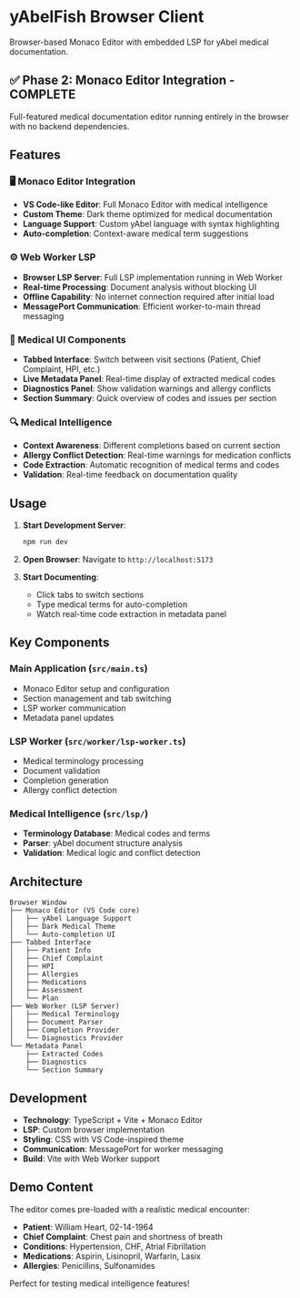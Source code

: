 # yAbelFish Browser Client

Browser-based Monaco Editor with embedded LSP for yAbel medical documentation.

## ✅ Phase 2: Monaco Editor Integration - COMPLETE

Full-featured medical documentation editor running entirely in the browser with no backend dependencies.

## Features

### 🖥️ Monaco Editor Integration
- **VS Code-like Editor**: Full Monaco Editor with medical intelligence
- **Custom Theme**: Dark theme optimized for medical documentation
- **Language Support**: Custom yAbel language with syntax highlighting
- **Auto-completion**: Context-aware medical term suggestions

### ⚙️ Web Worker LSP
- **Browser LSP Server**: Full LSP implementation running in Web Worker
- **Real-time Processing**: Document analysis without blocking UI
- **Offline Capability**: No internet connection required after initial load
- **MessagePort Communication**: Efficient worker-to-main thread messaging

### 🏥 Medical UI Components
- **Tabbed Interface**: Switch between visit sections (Patient, Chief Complaint, HPI, etc.)
- **Live Metadata Panel**: Real-time display of extracted medical codes
- **Diagnostics Panel**: Show validation warnings and allergy conflicts
- **Section Summary**: Quick overview of codes and issues per section

### 🔍 Medical Intelligence
- **Context Awareness**: Different completions based on current section
- **Allergy Conflict Detection**: Real-time warnings for medication conflicts
- **Code Extraction**: Automatic recognition of medical terms and codes
- **Validation**: Real-time feedback on documentation quality

## Usage

1. **Start Development Server**:
   ```bash
   npm run dev
   ```

2. **Open Browser**: Navigate to `http://localhost:5173`

3. **Start Documenting**: 
   - Click tabs to switch sections
   - Type medical terms for auto-completion
   - Watch real-time code extraction in metadata panel

## Key Components

### Main Application (`src/main.ts`)
- Monaco Editor setup and configuration
- Section management and tab switching
- LSP worker communication
- Metadata panel updates

### LSP Worker (`src/worker/lsp-worker.ts`)
- Medical terminology processing
- Document validation
- Completion generation
- Allergy conflict detection

### Medical Intelligence (`src/lsp/`)
- **Terminology Database**: Medical codes and terms
- **Parser**: yAbel document structure analysis
- **Validation**: Medical logic and conflict detection

## Architecture

```
Browser Window
├── Monaco Editor (VS Code core)
│   ├── yAbel Language Support
│   ├── Dark Medical Theme
│   └── Auto-completion UI
├── Tabbed Interface
│   ├── Patient Info
│   ├── Chief Complaint
│   ├── HPI
│   ├── Allergies
│   ├── Medications
│   ├── Assessment
│   └── Plan
├── Web Worker (LSP Server)
│   ├── Medical Terminology
│   ├── Document Parser
│   ├── Completion Provider
│   └── Diagnostics Provider
└── Metadata Panel
    ├── Extracted Codes
    ├── Diagnostics
    └── Section Summary
```

## Development

- **Technology**: TypeScript + Vite + Monaco Editor
- **LSP**: Custom browser implementation
- **Styling**: CSS with VS Code-inspired theme
- **Communication**: MessagePort for worker messaging
- **Build**: Vite with Web Worker support

## Demo Content

The editor comes pre-loaded with a realistic medical encounter:
- **Patient**: William Heart, 02-14-1964
- **Chief Complaint**: Chest pain and shortness of breath
- **Conditions**: Hypertension, CHF, Atrial Fibrillation
- **Medications**: Aspirin, Lisinopril, Warfarin, Lasix
- **Allergies**: Penicillins, Sulfonamides

Perfect for testing medical intelligence features!